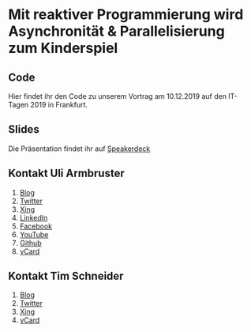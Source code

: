 ﻿# Mit reaktiver Programmierung wird Asynchronität &amp; Parallelisierung zum Kinderspiel

## Code
Hier findet ihr den Code zu unserem Vortrag am 10.12.2019 auf den IT-Tagen 2019 in Frankfurt.

## Slides
Die Präsentation findet ihr auf [Speakerdeck](https://speakerdeck.com/uli_armbruster/mit-reaktiver-programmierung-wird-asynchronitat-and-parallelisierung-zum-kinderspiel)


## Kontakt Uli Armbruster
1. [Blog](https://e.co-IT.eu/uli-armbruster/blog)
2. [Twitter](https://e.co-IT.eu/uli-armbruster/twitter)
3. [Xing](https://e.co-IT.eu/uli-armbruster/xing)
4. [LinkedIn](https://e.co-IT.eu/uli-armbruster/linkedin)
5. [Facebook](https://e.co-IT.eu/uli-armbruster/facebook)
6. [YouTube](https://e.co-IT.eu/uli-armbruster/youtube)
7. [Github](https://e.co-IT.eu/uli-armbruster/github)
8. [vCard](https://e.co-IT.eu/uli-armbruster/vcard)

## Kontakt Tim Schneider
1. [Blog](https://e.co-it.eu/tim-schneider/blog)
2. [Twitter](https://e.co-it.eu/tim-schneider/twitter)
3. [Xing](https://e.co-it.eu/tim-schneider/xing)
4. [vCard](https://e.co-it.eu/tim-schneider/vcard)
